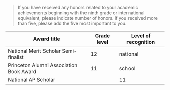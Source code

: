 > If you have received any honors related to your academic achievements beginning with the ninth grade or international equivalent, please indicate number of honors.
  If you received more than five, please add the five most important to you.

| Award title                          | Grade level | Level of recognition |
| ------------------------------------ | ----------- | -------------------- |
| National Merit Scholar Semi-finalist |  12         | national             | 
| Princeton Alumni Association Book Award |  11      | school               | 
| National AP Scholar |                | 11          | national             |

